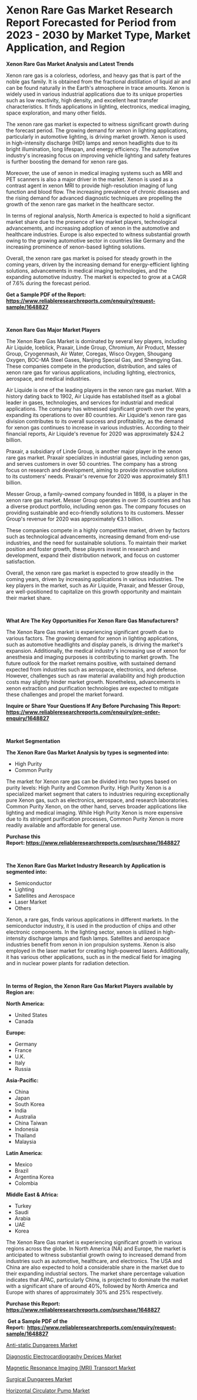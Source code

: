 <p><h1>Xenon Rare Gas Market Research Report Forecasted for Period from 2023 -  2030 by Market Type, Market Application, and Region</h1></p><p><strong>Xenon Rare Gas Market Analysis and Latest Trends</strong></p>
<p><p>Xenon rare gas is a colorless, odorless, and heavy gas that is part of the noble gas family. It is obtained from the fractional distillation of liquid air and can be found naturally in the Earth's atmosphere in trace amounts. Xenon is widely used in various industrial applications due to its unique properties such as low reactivity, high density, and excellent heat transfer characteristics. It finds applications in lighting, electronics, medical imaging, space exploration, and many other fields.</p><p>The xenon rare gas market is expected to witness significant growth during the forecast period. The growing demand for xenon in lighting applications, particularly in automotive lighting, is driving market growth. Xenon is used in high-intensity discharge (HID) lamps and xenon headlights due to its bright illumination, long lifespan, and energy efficiency. The automotive industry's increasing focus on improving vehicle lighting and safety features is further boosting the demand for xenon rare gas.</p><p>Moreover, the use of xenon in medical imaging systems such as MRI and PET scanners is also a major driver in the market. Xenon is used as a contrast agent in xenon MRI to provide high-resolution imaging of lung function and blood flow. The increasing prevalence of chronic diseases and the rising demand for advanced diagnostic techniques are propelling the growth of the xenon rare gas market in the healthcare sector.</p><p>In terms of regional analysis, North America is expected to hold a significant market share due to the presence of key market players, technological advancements, and increasing adoption of xenon in the automotive and healthcare industries. Europe is also expected to witness substantial growth owing to the growing automotive sector in countries like Germany and the increasing prominence of xenon-based lighting solutions.</p><p>Overall, the xenon rare gas market is poised for steady growth in the coming years, driven by the increasing demand for energy-efficient lighting solutions, advancements in medical imaging technologies, and the expanding automotive industry. The market is expected to grow at a CAGR of 7.6% during the forecast period.</p></p>
<p><strong>Get a Sample PDF of the Report:&nbsp; <a href="https://www.reliableresearchreports.com/enquiry/request-sample/1648827">https://www.reliableresearchreports.com/enquiry/request-sample/1648827</a></strong></p>
<p>&nbsp;</p>
<p><strong>Xenon Rare Gas Major Market Players</strong></p>
<p><p>The Xenon Rare Gas Market is dominated by several key players, including Air Liquide, Iceblick, Praxair, Linde Group, Chromium, Air Product, Messer Group, Cryogenmash, Air Water, Coregas, Wisco Oxygen, Shougang Oxygen, BOC-MA Steel Gases, Nanjing Special Gas, and Shengying Gas. These companies compete in the production, distribution, and sales of xenon rare gas for various applications, including lighting, electronics, aerospace, and medical industries.</p><p>Air Liquide is one of the leading players in the xenon rare gas market. With a history dating back to 1902, Air Liquide has established itself as a global leader in gases, technologies, and services for industrial and medical applications. The company has witnessed significant growth over the years, expanding its operations to over 80 countries. Air Liquide's xenon rare gas division contributes to its overall success and profitability, as the demand for xenon gas continues to increase in various industries. According to their financial reports, Air Liquide's revenue for 2020 was approximately $24.2 billion.</p><p>Praxair, a subsidiary of Linde Group, is another major player in the xenon rare gas market. Praxair specializes in industrial gases, including xenon gas, and serves customers in over 50 countries. The company has a strong focus on research and development, aiming to provide innovative solutions to its customers' needs. Praxair's revenue for 2020 was approximately $11.1 billion.</p><p>Messer Group, a family-owned company founded in 1898, is a player in the xenon rare gas market. Messer Group operates in over 35 countries and has a diverse product portfolio, including xenon gas. The company focuses on providing sustainable and eco-friendly solutions to its customers. Messer Group's revenue for 2020 was approximately €3.1 billion.</p><p>These companies compete in a highly competitive market, driven by factors such as technological advancements, increasing demand from end-use industries, and the need for sustainable solutions. To maintain their market position and foster growth, these players invest in research and development, expand their distribution network, and focus on customer satisfaction.</p><p>Overall, the xenon rare gas market is expected to grow steadily in the coming years, driven by increasing applications in various industries. The key players in the market, such as Air Liquide, Praxair, and Messer Group, are well-positioned to capitalize on this growth opportunity and maintain their market share.</p></p>
<p>&nbsp;</p>
<p><strong>What Are The Key Opportunities For Xenon Rare Gas Manufacturers?</strong></p>
<p><p>The Xenon Rare Gas market is experiencing significant growth due to various factors. The growing demand for xenon in lighting applications, such as automotive headlights and display panels, is driving the market's expansion. Additionally, the medical industry's increasing use of xenon for anesthesia and imaging purposes is contributing to market growth. The future outlook for the market remains positive, with sustained demand expected from industries such as aerospace, electronics, and defense. However, challenges such as raw material availability and high production costs may slightly hinder market growth. Nonetheless, advancements in xenon extraction and purification technologies are expected to mitigate these challenges and propel the market forward.</p></p>
<p><strong>Inquire or Share Your Questions If Any Before Purchasing This Report: <a href="https://www.reliableresearchreports.com/enquiry/pre-order-enquiry/1648827">https://www.reliableresearchreports.com/enquiry/pre-order-enquiry/1648827</a></strong></p>
<p>&nbsp;</p>
<p><strong>Market Segmentation</strong></p>
<p><strong>The Xenon Rare Gas Market Analysis by types is segmented into:</strong></p>
<p><ul><li>High Purity</li><li>Common Purity</li></ul></p>
<p><p>The market for Xenon rare gas can be divided into two types based on purity levels: High Purity and Common Purity. High Purity Xenon is a specialized market segment that caters to industries requiring exceptionally pure Xenon gas, such as electronics, aerospace, and research laboratories. Common Purity Xenon, on the other hand, serves broader applications like lighting and medical imaging. While High Purity Xenon is more expensive due to its stringent purification processes, Common Purity Xenon is more readily available and affordable for general use.</p></p>
<p><strong>Purchase this Report:&nbsp;<a href="https://www.reliableresearchreports.com/purchase/1648827">https://www.reliableresearchreports.com/purchase/1648827</a></strong></p>
<p>&nbsp;</p>
<p><strong>The Xenon Rare Gas Market Industry Research by Application is segmented into:</strong></p>
<p><ul><li>Semiconductor</li><li>Lighting</li><li>Satellites and Aerospace</li><li>Laser Market</li><li>Others</li></ul></p>
<p><p>Xenon, a rare gas, finds various applications in different markets. In the semiconductor industry, it is used in the production of chips and other electronic components. In the lighting sector, xenon is utilized in high-intensity discharge lamps and flash lamps. Satellites and aerospace industries benefit from xenon in ion propulsion systems. Xenon is also employed in the laser market for creating high-powered lasers. Additionally, it has various other applications, such as in the medical field for imaging and in nuclear power plants for radiation detection.</p></p>
<p>&nbsp;</p>
<p><strong>In terms of Region, the Xenon Rare Gas Market Players available by Region are:</strong></p>
<p>
    <p> <strong> North America: </strong>
        <ul>
            <li>United States</li>
            <li>Canada</li>
        </ul>
        </p> 
    <p> <strong> Europe: </strong>
        <ul>
            <li>Germany</li>
            <li>France</li>
            <li>U.K.</li>
            <li>Italy</li>
            <li>Russia</li>
        </ul>
        </p> 
    <p> <strong> Asia-Pacific: </strong>
        <ul>
            <li>China</li>
            <li>Japan</li>
            <li>South Korea</li>
            <li>India</li>
            <li>Australia</li>
            <li>China Taiwan</li>
            <li>Indonesia</li>
            <li>Thailand</li>
            <li>Malaysia</li>
        </ul>
        </p> 
    <p> <strong> Latin America: </strong>
        <ul>
            <li>Mexico</li>
            <li>Brazil</li>
            <li>Argentina Korea</li>
            <li>Colombia</li>
        </ul>
        </p> 
    <p> <strong> Middle East & Africa: </strong>
        <ul>
            <li>Turkey</li>
            <li>Saudi</li>
            <li>Arabia</li>
            <li>UAE</li>
            <li>Korea</li>
        </ul>
    </p>
    </p>
<p><p>The Xenon Rare Gas market is experiencing significant growth in various regions across the globe. In North America (NA) and Europe, the market is anticipated to witness substantial growth owing to increased demand from industries such as automotive, healthcare, and electronics. The USA and China are also expected to hold a considerable share in the market due to their expanding industrial sectors. The market share percentage valuation indicates that APAC, particularly China, is projected to dominate the market with a significant share of around 40%, followed by North America and Europe with shares of approximately 30% and 25% respectively.</p></p>
<p><strong>Purchase this Report: <a href="https://www.reliableresearchreports.com/purchase/1648827">https://www.reliableresearchreports.com/purchase/1648827</a></strong></p>
<p>&nbsp;<strong>Get a Sample PDF of the Report:&nbsp;&nbsp;<a href="https://www.reliableresearchreports.com/enquiry/request-sample/1648827">https://www.reliableresearchreports.com/enquiry/request-sample/1648827</a></strong></p>
<p><strong></strong></p>
<p><p><a href="https://github.com/PeterParrish5/Market-Research-Report-List-1/blob/main/anti-static-dungarees-market.md">Anti-static Dungarees Market</a></p><p><a href="https://www.linkedin.com/pulse/decoding-diagnostic-electrocardiography-devices-market-deep-7htfe/">Diagnostic Electrocardiography Devices Market</a></p><p><a href="https://www.linkedin.com/pulse/magnetic-resonance-imaging-mri-transport-market-share-ysdbe/">Magnetic Resonance Imaging (MRI) Transport Market</a></p><p><a href="https://github.com/WillieWoodard/Market-Research-Report-List-1/blob/main/surgical-dungarees-market.md">Surgical Dungarees Market</a></p><p><a href="https://medium.com/@jaylonlesch/analyzing-horizontal-circulator-pump-market-global-industry-perspective-and-forecast-2023-to-b2f85f83c20e">Horizontal Circulator Pump Market</a></p></p>